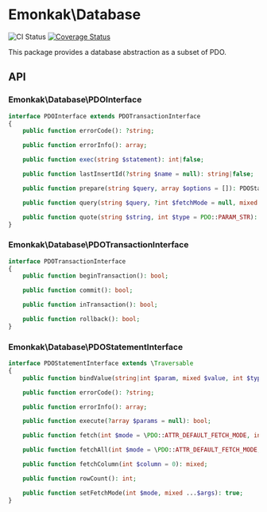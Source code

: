 # Emonkak\Database

![CI Status](https://github.com/emonkak/php-database/actions/workflows/ci.yml/badge.svg)
[![Coverage Status](https://coveralls.io/repos/github/emonkak/php-database/badge.svg)](https://coveralls.io/github/emonkak/php-database)

This package provides a database abstraction as a subset of PDO.

## API

### Emonkak\Database\PDOInterface

```php
interface PDOInterface extends PDOTransactionInterface
{
    public function errorCode(): ?string;

    public function errorInfo(): array;

    public function exec(string $statement): int|false;

    public function lastInsertId(?string $name = null): string|false;

    public function prepare(string $query, array $options = []): PDOStatementInterface|false;

    public function query(string $query, ?int $fetchMode = null, mixed ...$fetchModeArgs): PDOStatementInterface|false;

    public function quote(string $string, int $type = PDO::PARAM_STR): string|false;
}
```

### Emonkak\Database\PDOTransactionInterface

```php
interface PDOTransactionInterface
{
    public function beginTransaction(): bool;

    public function commit(): bool;

    public function inTransaction(): bool;

    public function rollback(): bool;
}
```

### Emonkak\Database\PDOStatementInterface

```php
interface PDOStatementInterface extends \Traversable
{
    public function bindValue(string|int $param, mixed $value, int $type = \PDO::PARAM_STR): bool;

    public function errorCode(): ?string;

    public function errorInfo(): array;

    public function execute(?array $params = null): bool;

    public function fetch(int $mode = \PDO::ATTR_DEFAULT_FETCH_MODE, int $cursorOrientation = PDO::FETCH_ORI_NEXT, int $cursorOffset = 0): mixed;

    public function fetchAll(int $mode = \PDO::ATTR_DEFAULT_FETCH_MODE, mixed ...$args): array;

    public function fetchColumn(int $column = 0): mixed;

    public function rowCount(): int;

    public function setFetchMode(int $mode, mixed ...$args): true;
}
```
